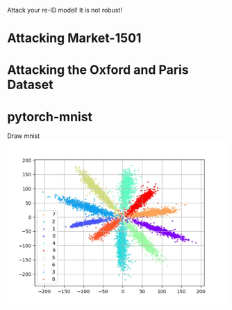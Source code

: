 Attack your re-ID model! It is not robust! 

# Attacking Market-1501 

# Attacking the Oxford and Paris Dataset

# pytorch-mnist
Draw mnist
![](https://github.com/layumi/pytorch-mnist/blob/master/train.jpg)
